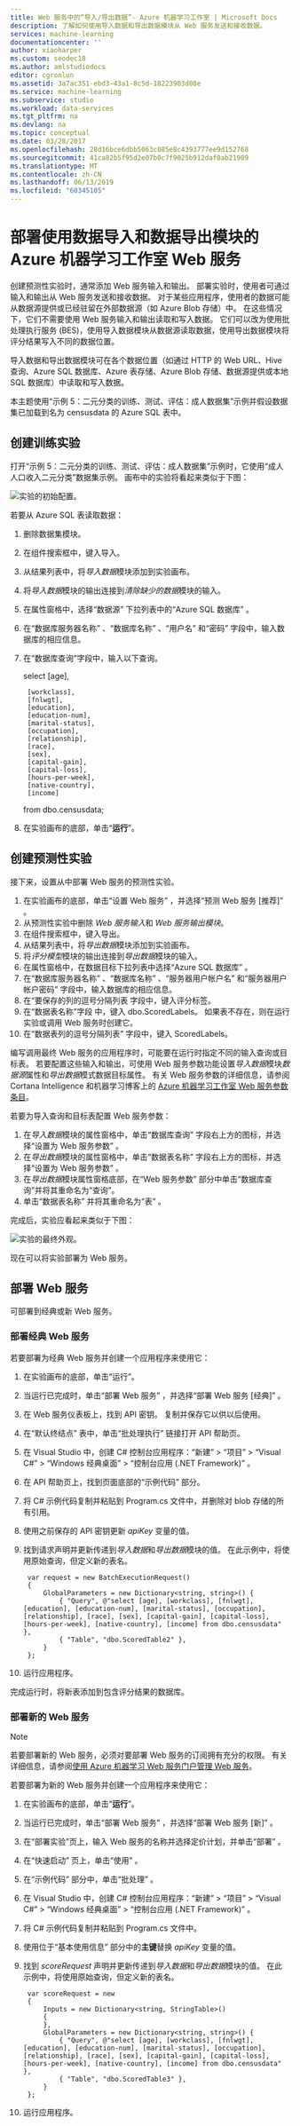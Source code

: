 ```yaml
---
title: Web 服务中的“导入/导出数据”- Azure 机器学习工作室 | Microsoft Docs
description: 了解如何使用导入数据和导出数据模块从 Web 服务发送和接收数据。
services: machine-learning
documentationcenter: ''
author: xiaoharper
ms.custom: seodec18
ms.author: amlstudiodocs
editor: cgronlun
ms.assetid: 3a7ac351-ebd3-43a1-8c5d-18223903d08e
ms.service: machine-learning
ms.subservice: studio
ms.workload: data-services
ms.tgt_pltfrm: na
ms.devlang: na
ms.topic: conceptual
ms.date: 03/28/2017
ms.openlocfilehash: 28d16bce6dbb5063c085e8c4393777ee9d152768
ms.sourcegitcommit: 41ca82b5f95d2e07b0c7f9025b912daf0ab21909
ms.translationtype: MT
ms.contentlocale: zh-CN
ms.lasthandoff: 06/13/2019
ms.locfileid: "60345105"
---
```

# <a name="deploy-azure-machine-learning-studio-web-services-that-use-data-import-and-data-export-modules"></a>部署使用数据导入和数据导出模块的 Azure 机器学习工作室 Web 服务

创建预测性实验时，通常添加 Web 服务输入和输出。 部署实验时，使用者可通过输入和输出从 Web 服务发送和接收数据。 对于某些应用程序，使用者的数据可能从数据源提供或已经驻留在外部数据源（如 Azure Blob 存储）中。 在这些情况下，它们不需要使用 Web 服务输入和输出读取和写入数据。 它们可以改为使用批处理执行服务 (BES)，使用导入数据模块从数据源读取数据，使用导出数据模块将评分结果写入不同的数据位置。

导入数据和导出数据模块可在各个数据位置（如通过 HTTP 的 Web URL、Hive 查询、Azure SQL 数据库、Azure 表存储、Azure Blob 存储、数据源提供或本地 SQL 数据库）中读取和写入数据。

本主题使用“示例 5：二元分类的训练、测试、评估：成人数据集”示例并假设数据集已加载到名为 censusdata 的 Azure SQL 表中。

## <a name="create-the-training-experiment"></a>创建训练实验
打开“示例 5：二元分类的训练、测试、评估：成人数据集”示例时，它使用“成人人口收入二元分类”数据集示例。 画布中的实验将看起来类似于下图：

![实验的初始配置。](./media/web-services-that-use-import-export-modules/initial-look-of-experiment.png)

若要从 Azure SQL 表读取数据：

1. 删除数据集模块。
2. 在组件搜索框中，键入导入。
3. 从结果列表中，将*导入数据*模块添加到实验画布。
4. 将*导入数据*模块的输出连接到*清除缺少的数据*模块的输入。
5. 在属性窗格中，选择“数据源”  下拉列表中的“Azure SQL 数据库”  。
6. 在“数据库服务器名称”  、“数据库名称”  、“用户名”  和“密码”  字段中，输入数据库的相应信息。
7. 在“数据库查询”字段中，输入以下查询。

     select [age],

        [workclass],
        [fnlwgt],
        [education],
        [education-num],
        [marital-status],
        [occupation],
        [relationship],
        [race],
        [sex],
        [capital-gain],
        [capital-loss],
        [hours-per-week],
        [native-country],
        [income]
     from dbo.censusdata;
8. 在实验画布的底部，单击“**运行**”。

## <a name="create-the-predictive-experiment"></a>创建预测性实验
接下来，设置从中部署 Web 服务的预测性实验。

1. 在实验画布的底部，单击“设置 Web 服务”  ，并选择“预测 Web 服务 [推荐]”  。
2. 从预测性实验中删除 *Web 服务输入*和 *Web 服务输出模块*。
3. 在组件搜索框中，键入导出。
4. 从结果列表中，将*导出数据*模块添加到实验画布。
5. 将*评分模型*模块的输出连接到*导出数据*模块的输入。
6. 在属性窗格中，在数据目标下拉列表中选择“Azure SQL 数据库”  。
7. 在“数据库服务器名称”  、“数据库名称”  、“服务器用户帐户名”  和“服务器用户帐户密码”  字段中，输入数据库的相应信息。
8. 在“要保存的列的逗号分隔列表  字段中，键入评分标签。
9. 在“数据表名称”字段  中，键入 dbo.ScoredLabels。 如果表不存在，则在运行实验或调用 Web 服务时创建它。
10. 在“数据表列的逗号分隔列表”  字段中，键入 ScoredLabels。

编写调用最终 Web 服务的应用程序时，可能要在运行时指定不同的输入查询或目标表。 若要配置这些输入和输出，可使用 Web 服务参数功能设置*导入数据*模块*数据源*属性和*导出数据*模式数据目标属性。  有关 Web 服务参数的详细信息，请参阅 Cortana Intelligence 和机器学习博客上的 [Azure 机器学习工作室 Web 服务参数条目](https://blogs.technet.microsoft.com/machinelearning/2014/11/25/azureml-web-service-parameters/)。

若要为导入查询和目标表配置 Web 服务参数：

1. 在*导入数据*模块的属性窗格中，单击“数据库查询”  字段右上方的图标，并选择“设置为 Web 服务参数”  。
2. 在*导出数据*模块的属性窗格中，单击“数据表名称”  字段右上方的图标，并选择“设置为 Web 服务参数”  。
3. 在*导出数据*模块属性窗格底部，在“Web 服务参数”  部分中单击“数据库查询”并将其重命名为“查询”。
4. 单击“数据表名称”  并将其重命名为“表”  。

完成后，实验应看起来类似于下图：

![实验的最终外观。](./media/web-services-that-use-import-export-modules/experiment-with-import-data-added.png)

现在可以将实验部署为 Web 服务。

## <a name="deploy-the-web-service"></a>部署 Web 服务
可部署到经典或新 Web 服务。

### <a name="deploy-a-classic-web-service"></a>部署经典 Web 服务
若要部署为经典 Web 服务并创建一个应用程序来使用它：

1. 在实验画布的底部，单击“运行”。
2. 当运行已完成时，单击“部署 Web 服务”  ，并选择“部署 Web 服务 [经典]”  。
3. 在 Web 服务仪表板上，找到 API 密钥。 复制并保存它以供以后使用。
4. 在“默认终结点”  表中，单击“批处理执行”  链接打开 API 帮助页。
5. 在 Visual Studio 中，创建 C# 控制台应用程序：“新建” > “项目” > “Visual C#” > “Windows 经典桌面” > “控制台应用 (.NET Framework)”      。
6. 在 API 帮助页上，找到页面底部的“示例代码”  部分。
7. 将 C# 示例代码复制并粘贴到 Program.cs 文件中，并删除对 blob 存储的所有引用。
8. 使用之前保存的 API 密钥更新 *apiKey* 变量的值。
9. 找到请求声明并更新传递到*导入数据*和*导出数据*模块的值。 在此示例中，将使用原始查询，但定义新的表名。

        var request = new BatchExecutionRequest()
        {
            GlobalParameters = new Dictionary<string, string>() {
                { "Query", @"select [age], [workclass], [fnlwgt], [education], [education-num], [marital-status], [occupation], [relationship], [race], [sex], [capital-gain], [capital-loss], [hours-per-week], [native-country], [income] from dbo.censusdata" },
                { "Table", "dbo.ScoredTable2" },
            }
        };
10. 运行应用程序。

完成运行时，将新表添加到包含评分结果的数据库。

### <a name="deploy-a-new-web-service"></a>部署新的 Web 服务

> [!NOTE]
> 若要部署新的 Web 服务，必须对要部署 Web 服务的订阅拥有充分的权限。 有关详细信息，请参阅[使用 Azure 机器学习 Web 服务门户管理 Web 服务](manage-new-webservice.md)。

若要部署为新的 Web 服务并创建一个应用程序来使用它：

1. 在实验画布的底部，单击“**运行**”。
2. 当运行已完成时，单击“部署 Web 服务”  ，并选择“部署 Web 服务 [新]”  。
3. 在“部署实验”页上，输入 Web 服务的名称并选择定价计划，并单击“部署”  。
4. 在“快速启动”  页上，单击“使用”  。
5. 在“示例代码”  部分中，单击“批处理”  。
6. 在 Visual Studio 中，创建 C# 控制台应用程序：“新建” > “项目” > “Visual C#” > “Windows 经典桌面” > “控制台应用 (.NET Framework)”      。
7. 将 C# 示例代码复制并粘贴到 Program.cs 文件中。
8. 使用位于“基本使用信息”  部分中的**主键**替换 *apiKey* 变量的值。
9. 找到 *scoreRequest* 声明并更新传递到*导入数据*和*导出数据*模块的值。 在此示例中，将使用原始查询，但定义新的表名。

        var scoreRequest = new
        {
            Inputs = new Dictionary<string, StringTable>()
            {
            },
            GlobalParameters = new Dictionary<string, string>() {
                { "Query", @"select [age], [workclass], [fnlwgt], [education], [education-num], [marital-status], [occupation], [relationship], [race], [sex], [capital-gain], [capital-loss], [hours-per-week], [native-country], [income] from dbo.censusdata" },
                { "Table", "dbo.ScoredTable3" },
            }
        };
10. 运行应用程序。

